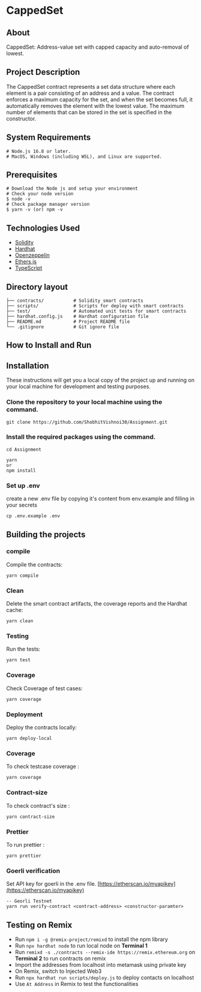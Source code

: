 # CappedSet

## About

CappedSet: Address-value set with capped capacity and auto-removal of lowest.

## Project Description

The CappedSet contract represents a set data structure where each element is a pair consisting of an address and a value. The contract enforces a maximum capacity for the set, and when the set becomes full, it automatically removes the element with the lowest value. The maximum number of elements that can be stored in the set is specified in the constructor.

## System Requirements

    # Node.js 16.8 or later.
    # MacOS, Windows (including WSL), and Linux are supported.

## Prerequisites

    # Download the Node js and setup your environment
    # Check your node version
    $ node -v
    # Check package manager version
    $ yarn -v (or) npm -v

## Technologies Used

- [Solidity](https://docs.soliditylang.org/en/v0.8.20/)
- [Hardhat](https://hardhat.org/)
- [Openzeppelin](https://openzeppelin.com/contracts/)
- [Ethers.js](https://docs.ethers.io/v5/)
- [TypeScript](https://www.typescript.com/)

## Directory layout

    ├── contracts/           # Solidity smart contracts
    ├── scripts/             # Scripts for deploy with smart contracts
    ├── test/                # Automated unit tests for smart contracts
    ├── hardhat.config.js    # Hardhat configuration file
    ├── README.md            # Project README file
    └── .gitignore           # Git ignore file

## How to Install and Run

## Installation

These instructions will get you a local copy of the project up and running on your local machine for development and testing purposes.

### Clone the repository to your local machine using the command.

```
git clone https://github.com/ShobhitVishnoi30/Assignment.git
```

### Install the required packages using the command.

```
cd Assignment

yarn
or
npm install
```

### Set up .env

create a new .env file by copying it's content from env.example and filling in your secrets

```
cp .env.example .env
```

## Building the projects

### compile

Compile the contracts:

```
yarn compile
```

### Clean

Delete the smart contract artifacts, the coverage reports and the Hardhat cache:

```
yarn clean
```

### Testing

Run the tests:

```
yarn test
```

### Coverage

Check Coverage of test cases:

```
yarn coverage
```

### Deployment

Deploy the contracts locally:

```
yarn deploy-local
```

### Coverage

To check testcase coverage :

```
yarn coverage
```

### Contract-size

To check contract's size :

```
yarn contract-size
```

### Prettier

To run prettier :

```
yarn prettier
```

### Goerli verification

Set API key for goerli in the .env file.
[https://etherscan.io/myapikey](https://etherscan.io/myapikey)

    -- Georli Testnet
    yarn run verify-contract <contract-address> <constructor-paramter>

## Testing on Remix

- Run `npm i -g @remix-project/remixd` to install the npm library
- Run `npx hardhat node` to run local node on **Terminal 1**
- Run `remixd -s ./contracts --remix-ide https://remix.ethereum.org` on **Terminal 2** to run contracts on remix
- Import the addresses from localhost into metamask using private key
- On Remix, switch to Injected Web3
- Run `npx hardhat run scripts/deploy.js` to deploy contacts on localhost
- Use `At Address` in Remix to test the functionalities
